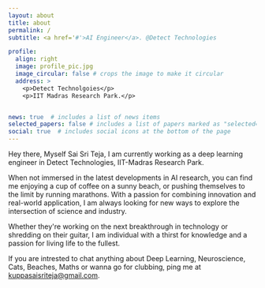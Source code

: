 ```yaml
---
layout: about
title: about
permalink: /
subtitle: <a href='#'>AI Engineer</a>. @Detect Technologies

profile:
  align: right
  image: profile_pic.jpg
  image_circular: false # crops the image to make it circular
  address: >
    <p>Detect Technolgoies</p>
    <p>IIT Madras Research Park.</p>


news: true  # includes a list of news items
selected_papers: false # includes a list of papers marked as "selected={true}"
social: true  # includes social icons at the bottom of the page
---
```


Hey there, Myself Sai Sri Teja, I am currently working as a deep learning engineer in Detect Technologies, IIT-Madras Research Park. 

When not immersed in the latest developments in AI research, you can find me enjoying a cup of coffee on a sunny beach, or pushing themselves to the limit by running marathons. With a passion for combining innovation and real-world application, I am always looking for new ways to explore the intersection of science and industry.

Whether they're working on the next breakthrough in technology or shredding on their guitar, I am individual with a thirst for knowledge and a passion for living life to the fullest.

If you are intrested to chat anything about Deep Learning, Neuroscience, Cats, Beaches, Maths or wanna go for clubbing, ping me at kuppasaisriteja@gmail.com.